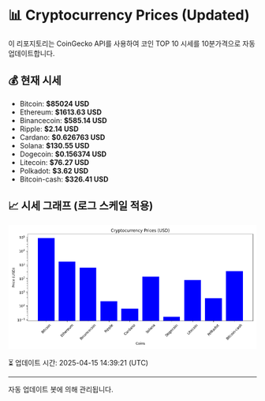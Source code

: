 
# 📊 Cryptocurrency Prices (Updated)

이 리포지토리는 CoinGecko API를 사용하여 코인 TOP 10 시세를 10분가격으로 자동 업데이트합니다.

## 💰 현재 시세
- Bitcoin: **$85024 USD**
- Ethereum: **$1613.63 USD**
- Binancecoin: **$585.14 USD**
- Ripple: **$2.14 USD**
- Cardano: **$0.626763 USD**
- Solana: **$130.55 USD**
- Dogecoin: **$0.156374 USD**
- Litecoin: **$76.27 USD**
- Polkadot: **$3.62 USD**
- Bitcoin-cash: **$326.41 USD**

## 📈 시세 그래프 (로그 스케일 적용)
![Crypto Prices](crypto_prices.png)

⏳ 업데이트 시간: 2025-04-15 14:39:21 (UTC)

---
자동 업데이트 봇에 의해 관리됩니다.
